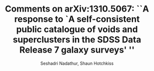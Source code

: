 ---
no: "9"
title: "Comments on arXiv:1310.5067: ``A response to `A self-consistent public catalogue of voids and superclusters in the SDSS Data Release 7 galaxy surveys&apos; &apos;&apos;"
arxiv_link: "https://arxiv.org/abs/1310.6911"
arxiv_id: "1310.6911"
author: "Seshadri Nadathur, Shaun Hotchkiss"
reviewed: False
---